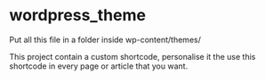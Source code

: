 # wordpress_theme

Put all this file in a folder inside wp-content/themes/

This project contain a custom shortcode, personalise it the use this shortcode in every page or article that you want.
